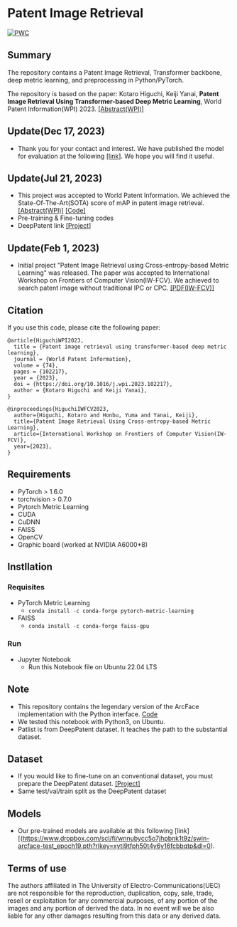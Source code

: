 # Patent Image Retrieval
[![PWC](https://img.shields.io/endpoint.svg?url=https://paperswithcode.com/badge/patent-image-retrieval-using-transformer/image-retrieval-on-deeppatent)](https://paperswithcode.com/sota/image-retrieval-on-deeppatent?p=patent-image-retrieval-using-transformer)

## Summary
The repository contains a Patent Image Retrieval, Transformer backbone, deep metric learning, and preprocessing in Python/PyTorch.

The repository is based on the paper: Kotaro Higuchi, Keiji Yanai, **Patent Image Retrieval Using Transformer-based Deep Metric Learning**, World Patent Information(WPI) 2023. [[Abstract(WPI)]](https://www.sciencedirect.com/science/article/abs/pii/S0172219023000479) 

## Update(Dec 17, 2023)
- Thank you for your contact and interest. We have published the model for evaluation at the following [[link]](https://www.dropbox.com/scl/fi/wnnubycc5o7jhpbnk1t9z/swin-arcface-test_epoch19.pth?rlkey=xyti9tfph50t4y6y16fcbbqtp&dl=0). We hope you will find it useful.

## Update(Jul 21, 2023)
- This project was accepted to World Patent Information. We achieved the State-Of-The-Art(SOTA) score of mAP in patent image retrieval. [[Abstract(WPI)]](https://www.sciencedirect.com/science/article/abs/pii/S0172219023000479)  [[Code]](https://github.com/L4Clippers/Patent-Image-Retrieval-Transformer-DML/blob/main/20230110_ArcFace-DPat-SwinV2_v38_384RandCrop.ipynb)
- Pre-training & Fine-tuning codes
- DeepPatent link [[Project]](https://github.com/GoFigure-LANL/DeepPatent-dataset)

## Update(Feb 1, 2023)
- Initial project "Patent Image Retrieval using Cross-entropy-based Metric Learning" was released. The paper was accepted to International Workshop on Frontiers of Computer Vision(IW-FCV). We achieved to search patent image without traditional IPC or CPC. [[PDF(IW-FCV)]](https://iwfcv2023.github.io/assets/Poster/P1-6%20Patent%20Image%20Retrieval%20Using%20Cross-entropy-based%20Metric%20Learning_Kotaro%20Higuchi.pdf) 

## Citation
If you use this code, please cite the following paper:

```
@article{HiguchiWPI2023,
  title = {Patent image retrieval using transformer-based deep metric learning},
  journal = {World Patent Information},
  volume = {74},
  pages = {102217},
  year = {2023},
  doi = {https://doi.org/10.1016/j.wpi.2023.102217},
  author = {Kotaro Higuchi and Keiji Yanai},
}

@inproceedings{HiguchiIWFCV2023,
  author={Higuchi, Kotaro and Honbu, Yuma and Yanai, Keiji},
  title={Patent Image Retrieval Using Cross-entropy-based Metric Learning},
  article={International Workshop on Frontiers of Computer Vision(IW-FCV)},
  year={2023},
}
```

## Requirements
- PyTorch > 1.6.0
- torchvision > 0.7.0
- Pytorch Metric Learning
- CUDA
- CuDNN
- FAISS
- OpenCV
- Graphic board (worked at NVIDIA A6000*8)

## Instllation
### Requisites
- PyTorch Metric Learning
  -  ``conda install -c conda-forge pytorch-metric-learning``
- FAISS
  -  ``conda install -c conda-forge faiss-gpu``
### Run
- Jupyter Notebook
  - Run this Notebook file on Ubuntu 22.04 LTS

## Note
- This repository contains the legendary version of the ArcFace implementation with the Python interface. [Code](https://github.com/ronghuaiyang/arcface-pytorch/blob/master/models/metrics.py)
- We tested this notebook with Python3, on Ubuntu.
- Patlist is from DeepPatent dataset. It teaches the path to the substantial dataset.

## Dataset
- If you would like to fine-tune on an conventional dataset, you must prepare the DeepPatent dataset. [[Project]](https://github.com/GoFigure-LANL/DeepPatent-dataset)
- Same test/val/train split as the DeepPatent dataset

## Models
- Our pre-trained models are available at this following [link][(https://www.dropbox.com/scl/fi/wnnubycc5o7jhpbnk1t9z/swin-arcface-test_epoch19.pth?rlkey=xyti9tfph50t4y6y16fcbbqtp&dl=0).

## Terms of use
The authors affiliated in The University of Electro-Communications(UEC) are not responsible for the reproduction, duplication, copy, sale, trade, resell or exploitation for any commercial purposes, of any portion of the images and any portion of derived the data. In no event will we be also liable for any other damages resulting from this data or any derived data.

